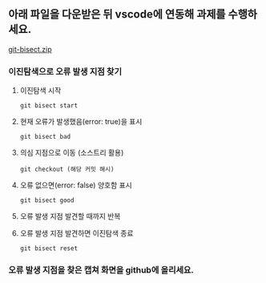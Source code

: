 ## 아래 파일을 다운받은 뒤 vscode에 연동해 과제를 수행하세요.
[git-bisect.zip](https://github.com/user-attachments/files/21895572/git-bisect.zip)

### 이진탐색으로 오류 발생 지점 찾기

1. 이진탐색 시작

      ````git bisect start````

2. 현재 오류가 발생했음(error: true)을 표시

      ````git bisect bad````

3. 의심 지점으로 이동 (소스트리 활용)

      ````git checkout (해당 커밋 해시)````

4. 오류 없으면(error: false) 양호함 표시

      ````git bisect good````

5. 오류 발생 지점 발견할 때까지 반복

6. 오류 발생 지점 발견하면 이진탐색 종료

      ````git bisect reset````

### 오류 발생 지점을 찾은 캡쳐 화면을 github에 올리세요.
